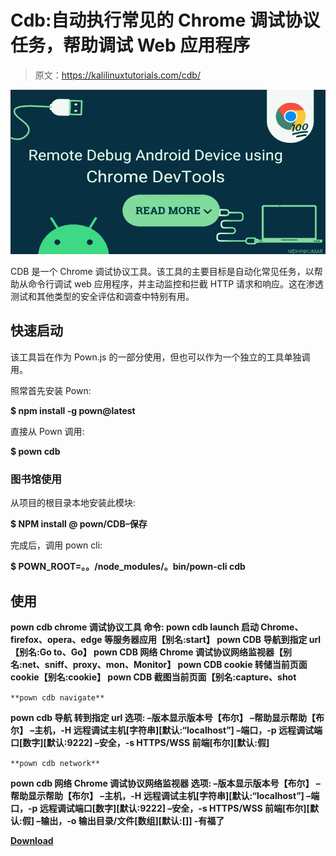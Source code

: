 # Cdb:自动执行常见的 Chrome 调试协议任务，帮助调试 Web 应用程序

> 原文：<https://kalilinuxtutorials.com/cdb/>

[![](img/004befb3eaf19091d62baca581782961.png)](https://blogger.googleusercontent.com/img/b/R29vZ2xl/AVvXsEjwmF0c0s2nEGe8qJJyfCSoluuMu0Qgeh_OOJeqvx3Zz6oooh8FLVtCUNw-8t4ZdzJ18qK3RD3oE3ZC7OFxHYjXpzguiIHnLfQ2Jid7FdeoPE4UjSorGwZZgT6qbufP--qS1fs1nU91xDiO-3azIYgA36p4K1TPxEgA8St1RMPaQG-OquavTSyqG29T/s728/1_b_KiuAIq03Bp7Hq58sASPw%20(1).png)

CDB 是一个 Chrome 调试协议工具。该工具的主要目标是自动化常见任务，以帮助从命令行调试 web 应用程序，并主动监控和拦截 HTTP 请求和响应。这在渗透测试和其他类型的安全评估和调查中特别有用。

## 快速启动

该工具旨在作为 Pown.js 的一部分使用，但也可以作为一个独立的工具单独调用。

照常首先安装 Pown:

**$ npm install -g pown@latest**

直接从 Pown 调用:

**$ pown cdb**

### 图书馆使用

从项目的根目录本地安装此模块:

**$ NPM install @ pown/CDB–保存**

完成后，调用 pown cli:

**$ POWN_ROOT=。。/node_modules/。bin/pown-cli cdb**

## 使用

**pown cdb
chrome 调试协议工具
命令:
pown cdb launch 启动 Chrome、firefox、opera、edge 等服务器应用【别名:start】
pown CDB 导航到指定 url【别名:Go to、Go】
pown CDB 网络 Chrome 调试协议网络监视器【别名:net、sniff、proxy、mon、Monitor】
pown CDB cookie 转储当前页面 cookie【别名:cookie】
pown CDB 截图当前页面【别名:capture、shot**

`**pown cdb navigate**`

**pown cdb 导航
转到指定 url
选项:
–版本显示版本号【布尔】
–帮助显示帮助【布尔】
–主机，-H 远程调试主机[字符串][默认:“localhost”]
–端口，-p 远程调试端口[数字][默认:9222]
–安全，-s HTTPS/WSS 前端[布尔][默认:假]**

`**pown cdb network**`

**pown cdb 网络
Chrome 调试协议网络监视器
选项:
–版本显示版本号【布尔】
–帮助显示帮助【布尔】
–主机，-H 远程调试主机[字符串][默认:“localhost”]
–端口，-p 远程调试端口[数字][默认:9222]
–安全，-s HTTPS/WSS 前端[布尔][默认:假]
–输出，-o 输出目录/文件[数组][默认:[]]
-有福了**

[**Download**](https://github.com/pownjs/cdb)
